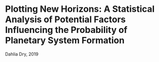 # Plotting New Horizons: A Statistical Analysis of Potential Factors Influencing the Probability of Planetary System Formation
Dahlia Dry, 2019
